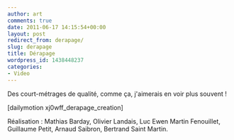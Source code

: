```yaml
---
author: art
comments: true
date: 2011-06-17 14:15:54+00:00
layout: post
redirect_from: derapage/
slug: derapage
title: Dérapage
wordpress_id: 1438448237
categories:
- Video
---
```


Des court-métrages de qualité, comme ça, j'aimerais en voir plus souvent !

[dailymotion xj0wff_derapage_creation]

Réalisation : Mathias Barday, Olivier Landais, Luc Ewen Martin Fenouillet, Guillaume Petit, Arnaud Saibron, Bertrand Saint Martin.
